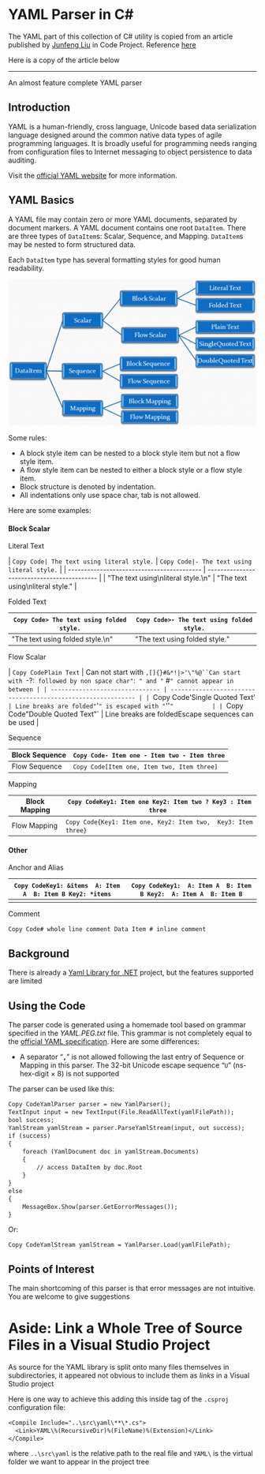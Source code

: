 # YAML Parser in C#

The YAML part of this collection of C# utility is copied from an article published by [Junfeng Liu](https://github.com/J-F-Liu) in Code Project. Reference [here](https://www.codeproject.com/Articles/28720/YAML-Parser-in-C)

Here is a copy of the article below

------

An almost feature complete YAML parser

## Introduction

YAML is a human-friendly, cross language, Unicode based data serialization language designed around the common native data types of agile programming languages. It is broadly useful for programming needs ranging from configuration files to Internet messaging to object persistence to data auditing.

Visit the [official YAML website](http://yaml.org/) for more information.

## YAML Basics

A YAML file may contain zero or more YAML documents, separated by document markers. A YAML document contains one root `DataItem`. There are three types of `DataItem`s: Scalar, Sequence, and Mapping. `DataItem`s may be nested to form structured data.

Each `DataItem` type has several formatting styles for good human readability.

![yaml-data-types](yaml-data-types.png)

Some rules:

- A block style item can be nested to a block style item but not a flow style item.
- A flow style item can be nested to either a block style or a flow style item.
- Block structure is denoted by indentation.
- All indentations only use space char, tab is not allowed.

Here are some examples:

#### Block Scalar

Literal Text

| `Copy Code| The text using literal style.` | `Copy Code|- The text using literal style.` |
| ------------------------------------------ | ------------------------------------------- |
| "The text using\nliteral style.\n"         | "The text using\nliteral style."            |

Folded Text

| `Copy Code> The text using folded style.` | `Copy Code>- The text using folded style.` |
| ----------------------------------------- | ------------------------------------------ |
| "The text using folded style.\n"          | "The text using folded style."             |

Flow Scalar

| `Copy CodePlain Text`           | Can not start with `,[]{}#&*!|>'\"%@``Can start with `-?:` followed by non space char"`:` " and "` #`" cannot appear in between |
| ------------------------------- | ------------------------------------------------------------ |
| `Copy Code'Single Quoted Text'` | Line breaks are folded"`'`" is escaped with "`''`"           |
| `Copy Code"Double Quoted Text"` | Line breaks are foldedEscape sequences can be used           |

Sequence

| Block Sequence | `Copy Code- Item one - Item two - Item three` |
| -------------- | --------------------------------------------- |
| Flow Sequence  | `Copy Code[Item one, Item two, Item three]`   |

Mapping

| Block Mapping | `Copy CodeKey1: Item one Key2: Item two ? Key3 : Item three ` |
| ------------- | ------------------------------------------------------------ |
| Flow Mapping  | `Copy Code{Key1: Item one, Key2: Item two,  Key3: Item three} ` |

#### Other

Anchor and Alias

| `Copy CodeKey1: &items  A: Item A  B: Item B Key2: *items` | `Copy CodeKey1:  A: Item A  B: Item B Key2:  A: Item A  B: Item B` |
| ---------------------------------------------------------- | ------------------------------------------------------------ |
|                                                            |                                                              |

Comment

```
Copy Code# whole line comment Data Item # inline comment
```

## Background

There is already a [Yaml Library for .NET](http://yaml-net-parser.sourceforge.net/) project, but the features supported are limited

## Using the Code

The parser code is generated using a homemade tool based on grammar specified in the *YAML.PEG.txt* file. This grammar is not completely equal to the [official YAML specification](http://yaml.org/spec/1.2/). Here are some differences:

- A separator “**`,`**” is not allowed following the last entry of Sequence or Mapping in this parser. The 32-bit Unicode escape sequence “`U`” (ns-hex-digit × 8) is not supported

The parser can be used like this:

```
Copy CodeYamlParser parser = new YamlParser();
TextInput input = new TextInput(File.ReadAllText(yamlFilePath));
bool success;
YamlStream yamlStream = parser.ParseYamlStream(input, out success);
if (success)
{
    foreach (YamlDocument doc in yamlStream.Documents)
    {
        // access DataItem by doc.Root
    }
}
else
{
    MessageBox.Show(parser.GetEorrorMessages());
}
```

Or:

```
Copy CodeYamlStream yamlStream = YamlParser.Load(yamlFilePath);
```

## Points of Interest

The main shortcoming of this parser is that error messages are not intuitive. You are welcome to give suggestions

# Aside: Link a Whole Tree of Source Files in a Visual Studio Project

As source for the YAML library is split onto many files themselves in subdirectories, it appeared not obvious to include them as *links* in a Visual Studio project

Here is one way to achieve this adding this inside <ItemGroup> tag of the `.csproj` configuration file:

    <Compile Include="..\src\yaml\**\*.cs">
      <Link>YAML\%(RecursiveDir)%(FileName)%(Extension)</Link>
    </Compile>
where `..\src\yaml` is the relative path to the real file and `YAML\` is the virtual folder we want to appear in the project tree